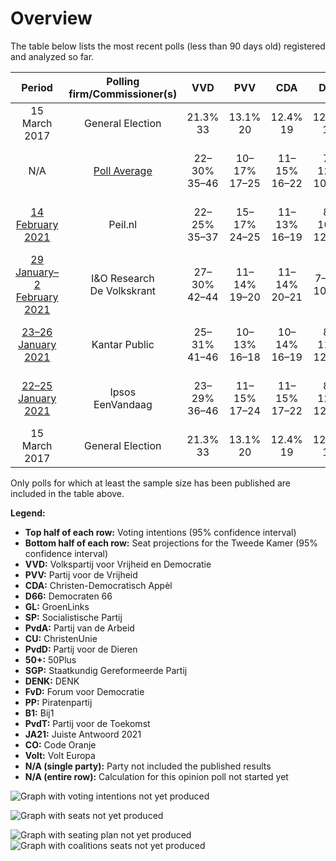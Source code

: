 # Overview

The table below lists the most recent polls (less than 90 days old) registered and analyzed so far.

| Period     | Polling firm/Commissioner(s) | VVD | PVV | CDA | D66 | GL | SP | PvdA | CU | PvdD | 50+ | SGP | DENK | FvD | PP | B1 | PvdT | JA21 | CO | Volt |
|:----------:|:----------------------------:|:--:|:--:|:--:|:--:|:--:|:--:|:--:|:--:|:--:|:--:|:--:|:--:|:--:|:--:|:--:|:--:|:--:|:--:|:--:|
| 15 March 2017 | General Election | 21.3% <br> 33 | 13.1% <br> 20 | 12.4% <br> 19 | 12.2% <br> 19 | 9.1% <br> 14 | 9.1% <br> 14 | 5.7% <br> 9 | 3.4% <br> 5 | 3.2% <br> 5 | 3.1% <br> 4 | 2.1% <br> 3 | 2.1% <br> 3 | 1.8% <br> 2 | 0.3% <br> 0 | 0.3% <br> 0 | 0.0% <br> 0 | 0.0% <br> 0 | 0.0% <br> 0 | 0.0% <br> 0 |
| N/A | [Poll Average](average.html) | 22–30% <br> 35–46 | 10–17% <br> 17–25 | 11–15% <br> 16–22 | 7–12% <br> 10–17 | 5–10% <br> 9–15 | 5–8% <br> 8–11 | 7–10% <br> 10–14 | 3–5% <br> 3–7 | 3–6% <br> 4–9 | 0–3% <br> 0–3 | 1–3% <br> 2–3 | 1–3% <br> 1–3 | 1–3% <br> 2–4 | 0% <br> 0 | 0% <br> 0 | N/A <br> N/A | 0–2% <br> 1–3 | 0–1% <br> 0–1 | 0–1% <br> 0–1 |
| [14 February 2021](2021-02-14-Peilnl.html) | Peil.nl | 22–25% <br> 35–37 | 15–17% <br> 24–25 | 11–13% <br> 16–19 | 8–10% <br> 12–14 | 5–7% <br> 9–10 | 5–7% <br> 8–10 | 8–10% <br> 12–14 | 4–5% <br> 6–7 | 4–5% <br> 7 | 0–1% <br> 0–1 | 2–3% <br> 3 | 1–2% <br> 2 | 2–3% <br> 4 | N/A <br> N/A | 0% <br> 0 | N/A <br> N/A | 2–3% <br> 2–3 | 0–1% <br> 0–1 | 0–1% <br> 1 |
| [29 January–2 February 2021](2021-02-02-IOResearch.html) | I&O Research <br> De Volkskrant | 27–30% <br> 42–44 | 11–14% <br> 19–20 | 11–14% <br> 20–21 | 7–9% <br> 10–12 | 6–8% <br> 11–13 | 6–8% <br> 10–11 | 7–10% <br> 12–15 | 4–6% <br> 5–6 | 3–4% <br> 5–6 | 0–1% <br> 0–1 | 1–3% <br> 2–3 | 1–2% <br> 2 | 1–3% <br> 3 | 0% <br> 0 | 0% <br> 0 | N/A <br> N/A | 0–1% <br> 1 | 0% <br> 0 | 0% <br> 0 |
| [23–26 January 2021](2021-01-26-KantarPublic.html) | Kantar Public | 25–31% <br> 41–46 | 10–13% <br> 16–18 | 10–14% <br> 16–19 | 8–11% <br> 12–16 | 7–10% <br> 13–14 | 6–9% <br> 9–12 | 7–10% <br> 10–13 | 2–5% <br> 3–6 | 2–5% <br> 4–5 | 1–3% <br> 2–3 | 1–3% <br> 3–5 | 1–3% <br> 2–3 | 1–3% <br> 2–3 | N/A <br> N/A | N/A <br> N/A | N/A <br> N/A | 0–1% <br> 0–1 | N/A <br> N/A | N/A <br> N/A |
| [22–25 January 2021](2021-01-25-Ipsos.html) | Ipsos <br> EenVandaag | 23–29% <br> 36–46 | 11–15% <br> 17–24 | 11–15% <br> 17–22 | 8–12% <br> 12–18 | 6–10% <br> 10–15 | 5–8% <br> 7–11 | 6–9% <br> 9–15 | 3–5% <br> 4–8 | 3–6% <br> 5–9 | 1–2% <br> 0–2 | 1–2% <br> 1–3 | 1–2% <br> 1–3 | 1–3% <br> 1–4 | N/A <br> N/A | N/A <br> N/A | N/A <br> N/A | 1–2% <br> 1–3 | N/A <br> N/A | N/A <br> N/A |
| 15 March 2017 | General Election | 21.3% <br> 33 | 13.1% <br> 20 | 12.4% <br> 19 | 12.2% <br> 19 | 9.1% <br> 14 | 9.1% <br> 14 | 5.7% <br> 9 | 3.4% <br> 5 | 3.2% <br> 5 | 3.1% <br> 4 | 2.1% <br> 3 | 2.1% <br> 3 | 1.8% <br> 2 | 0.3% <br> 0 | 0.3% <br> 0 | 0.0% <br> 0 | 0.0% <br> 0 | 0.0% <br> 0 | 0.0% <br> 0 |

Only polls for which at least the sample size has been published are included in the table above.

**Legend:**
+ **Top half of each row:** Voting intentions (95% confidence interval)
+ **Bottom half of each row:** Seat projections for the Tweede Kamer (95% confidence interval)
+ **VVD:** Volkspartij voor Vrijheid en Democratie
+ **PVV:** Partij voor de Vrijheid
+ **CDA:** Christen-Democratisch Appèl
+ **D66:** Democraten 66
+ **GL:** GroenLinks
+ **SP:** Socialistische Partij
+ **PvdA:** Partij van de Arbeid
+ **CU:** ChristenUnie
+ **PvdD:** Partij voor de Dieren
+ **50+:** 50Plus
+ **SGP:** Staatkundig Gereformeerde Partij
+ **DENK:** DENK
+ **FvD:** Forum voor Democratie
+ **PP:** Piratenpartij
+ **B1:** Bij1
+ **PvdT:** Partij voor de Toekomst
+ **JA21:** Juiste Antwoord 2021
+ **CO:** Code Oranje
+ **Volt:** Volt Europa
+ **N/A (single party):** Party not included the published results
+ **N/A (entire row):** Calculation for this opinion poll not started yet


![Graph with voting intentions not yet produced](average.png "Voting Intentions")

![Graph with seats not yet produced](average-seats.png "Seats")

![Graph with seating plan not yet produced](average-seating-plan.png "Seating Plan")
![Graph with coalitions seats not yet produced](average-coalitions-seats.png "Coalitions Seats")
